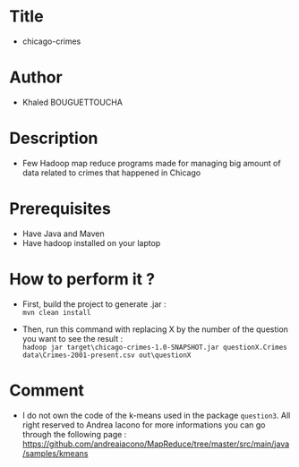 # Title
- chicago-crimes

# Author
- Khaled BOUGUETTOUCHA

# Description
- Few Hadoop map reduce programs made for managing big amount of data related to crimes that happened in Chicago

# Prerequisites
- Have Java and Maven 
- Have hadoop installed on your laptop

# How to perform it ?
- First, build the project to generate .jar : <br />
``` mvn clean install ``` <br />

- Then, run this command with replacing X by the number of the question you want to see the result : <br />
``` hadoop jar target\chicago-crimes-1.0-SNAPSHOT.jar questionX.Crimes data\Crimes-2001-present.csv out\questionX ```

# Comment
- I do not own the code of the k-means used in the package ``` question3 ```. All right reserved to Andrea Iacono for more informations you can go through the following page : https://github.com/andreaiacono/MapReduce/tree/master/src/main/java/samples/kmeans
